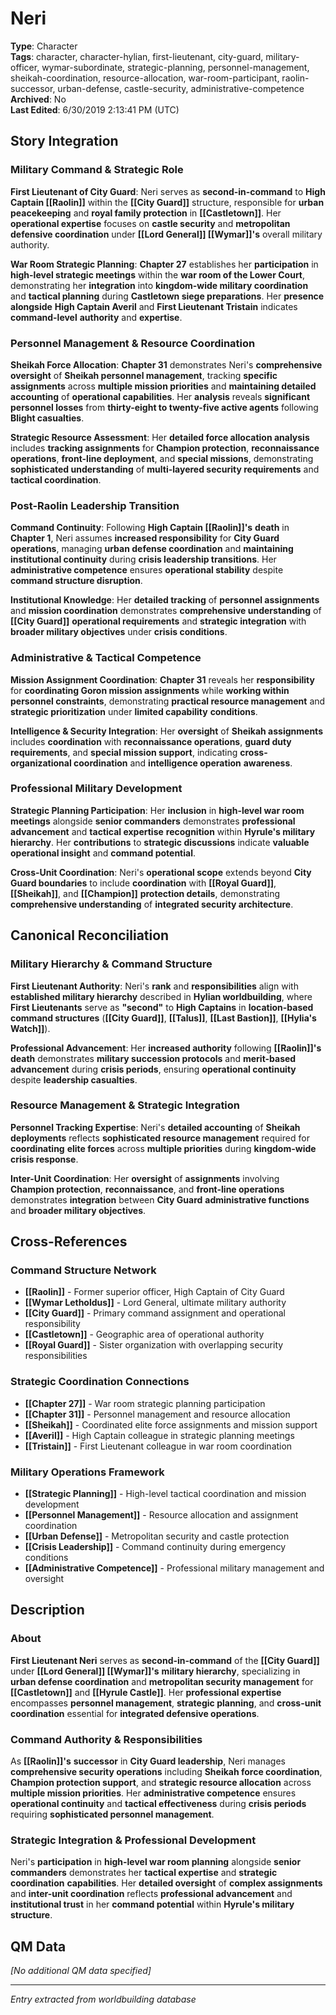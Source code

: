 # Neri

**Type**: Character  
**Tags**: character, character-hylian, first-lieutenant, city-guard, military-officer, wymar-subordinate, strategic-planning, personnel-management, sheikah-coordination, resource-allocation, war-room-participant, raolin-successor, urban-defense, castle-security, administrative-competence  
**Archived**: No  
**Last Edited**: 6/30/2019 2:13:41 PM (UTC)

## Story Integration

### Military Command & Strategic Role
**First Lieutenant of City Guard**: Neri serves as **second-in-command** to **High Captain [[Raolin]]** within the **[[City Guard]]** structure, responsible for **urban peacekeeping** and **royal family protection** in **[[Castletown]]**. Her **operational expertise** focuses on **castle security** and **metropolitan defensive coordination** under **[[Lord General]] [[Wymar]]'s** overall military authority.

**War Room Strategic Planning**: **Chapter 27** establishes her **participation** in **high-level strategic meetings** within the **war room of the Lower Court**, demonstrating her **integration** into **kingdom-wide military coordination** and **tactical planning** during **Castletown siege preparations**. Her **presence alongside** **High Captain Averil** and **First Lieutenant Tristain** indicates **command-level** **authority** and **expertise**.

### Personnel Management & Resource Coordination
**Sheikah Force Allocation**: **Chapter 31** demonstrates Neri's **comprehensive oversight** of **Sheikah personnel management**, tracking **specific assignments** across **multiple mission priorities** and **maintaining detailed accounting** of **operational capabilities**. Her **analysis** reveals **significant personnel losses** from **thirty-eight to twenty-five active agents** following **Blight casualties**.

**Strategic Resource Assessment**: Her **detailed force allocation analysis** includes **tracking assignments** for **Champion protection**, **reconnaissance operations**, **front-line deployment**, and **special missions**, demonstrating **sophisticated understanding** of **multi-layered security requirements** and **tactical coordination**.

### Post-Raolin Leadership Transition
**Command Continuity**: Following **High Captain [[Raolin]]'s** **death** in **Chapter 1**, Neri assumes **increased responsibility** for **City Guard operations**, managing **urban defense coordination** and **maintaining institutional continuity** during **crisis leadership transitions**. Her **administrative competence** ensures **operational stability** despite **command structure disruption**.

**Institutional Knowledge**: Her **detailed tracking** of **personnel assignments** and **mission coordination** demonstrates **comprehensive understanding** of **[[City Guard]]** **operational requirements** and **strategic integration** with **broader military objectives** under **crisis conditions**.

### Administrative & Tactical Competence
**Mission Assignment Coordination**: **Chapter 31** reveals her **responsibility** for **coordinating Goron mission assignments** while **working within personnel constraints**, demonstrating **practical resource management** and **strategic prioritization** under **limited capability** **conditions**.

**Intelligence & Security Integration**: Her **oversight** of **Sheikah assignments** includes **coordination** with **reconnaissance operations**, **guard duty requirements**, and **special mission support**, indicating **cross-organizational coordination** and **intelligence operation** **awareness**.

### Professional Military Development
**Strategic Planning Participation**: Her **inclusion** in **high-level war room meetings** alongside **senior commanders** demonstrates **professional advancement** and **tactical expertise** **recognition** within **Hyrule's military hierarchy**. Her **contributions** to **strategic discussions** indicate **valuable operational insight** and **command potential**.

**Cross-Unit Coordination**: Neri's **operational scope** extends beyond **City Guard boundaries** to include **coordination** with **[[Royal Guard]]**, **[[Sheikah]]**, and **[[Champion]]** **protection details**, demonstrating **comprehensive understanding** of **integrated security architecture**.

## Canonical Reconciliation

### Military Hierarchy & Command Structure
**First Lieutenant Authority**: Neri's **rank** and **responsibilities** align with **established military hierarchy** described in **Hylian worldbuilding**, where **First Lieutenants** serve as **"second"** to **High Captains** in **location-based command structures** (**[[City Guard]]**, **[[Talus]]**, **[[Last Bastion]]**, **[[Hylia's Watch]]**).

**Professional Advancement**: Her **increased authority** following **[[Raolin]]'s** **death** demonstrates **military succession protocols** and **merit-based advancement** during **crisis periods**, ensuring **operational continuity** despite **leadership casualties**.

### Resource Management & Strategic Integration
**Personnel Tracking Expertise**: Neri's **detailed accounting** of **Sheikah deployments** reflects **sophisticated resource management** required for **coordinating** **elite forces** across **multiple priorities** during **kingdom-wide crisis response**.

**Inter-Unit Coordination**: Her **oversight** of **assignments** involving **Champion protection**, **reconnaissance**, and **front-line operations** demonstrates **integration** between **City Guard** **administrative functions** and **broader military objectives**.

## Cross-References

### Command Structure Network
- **[[Raolin]]** - Former superior officer, High Captain of City Guard
- **[[Wymar Letholdus]]** - Lord General, ultimate military authority
- **[[City Guard]]** - Primary command assignment and operational responsibility
- **[[Castletown]]** - Geographic area of operational authority
- **[[Royal Guard]]** - Sister organization with overlapping security responsibilities

### Strategic Coordination Connections
- **[[Chapter 27]]** - War room strategic planning participation
- **[[Chapter 31]]** - Personnel management and resource allocation
- **[[Sheikah]]** - Coordinated elite force assignments and mission support
- **[[Averil]]** - High Captain colleague in strategic planning meetings
- **[[Tristain]]** - First Lieutenant colleague in war room coordination

### Military Operations Framework
- **[[Strategic Planning]]** - High-level tactical coordination and mission development
- **[[Personnel Management]]** - Resource allocation and assignment coordination
- **[[Urban Defense]]** - Metropolitan security and castle protection
- **[[Crisis Leadership]]** - Command continuity during emergency conditions
- **[[Administrative Competence]]** - Professional military management and oversight

## Description

### About
**First Lieutenant Neri** serves as **second-in-command** of the **[[City Guard]]** under **[[Lord General]] [[Wymar]]'s** **military hierarchy**, specializing in **urban defense coordination** and **metropolitan security management** for **[[Castletown]]** and **[[Hyrule Castle]]**. Her **professional expertise** encompasses **personnel management**, **strategic planning**, and **cross-unit coordination** essential for **integrated defensive operations**.

### Command Authority & Responsibilities
As **[[Raolin]]'s** **successor** in **City Guard leadership**, Neri manages **comprehensive security operations** including **Sheikah force coordination**, **Champion protection support**, and **strategic resource allocation** across **multiple mission priorities**. Her **administrative competence** ensures **operational continuity** and **tactical effectiveness** during **crisis periods** requiring **sophisticated personnel management**.

### Strategic Integration & Professional Development
Neri's **participation** in **high-level war room planning** alongside **senior commanders** demonstrates her **tactical expertise** and **strategic coordination** **capabilities**. Her **detailed oversight** of **complex assignments** and **inter-unit coordination** reflects **professional advancement** and **institutional trust** in her **command potential** within **Hyrule's military structure**.

## QM Data
*[No additional QM data specified]*

---
*Entry extracted from worldbuilding database*
